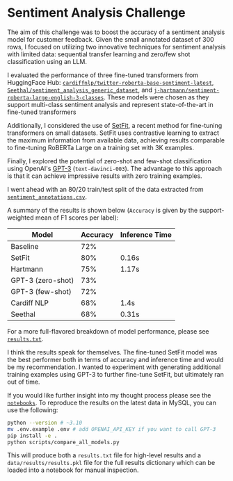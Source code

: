 # Sentiment Analysis Challenge

The aim of this challenge was to boost the accuracy of a sentiment analysis model for customer feedback. Given the small annotated dataset of 300 rows, I focused on utilizing two innovative techniques for sentiment analysis with limited data: sequential transfer learning and zero/few shot classification using an LLM.  

I evaluated the performance of three fine-tuned transformers from HuggingFace Hub: [`cardiffnlp/twitter-roberta-base-sentiment-latest`](https://huggingface.co/cardiffnlp/twitter-roberta-base-sentiment-latest), [`Seethal/sentiment_analysis_generic_dataset`](https://huggingface.co/Seethal/sentiment_analysis_generic_dataset?text=I+like+you.+I+love+you), and [`j-hartmann/sentiment-roberta-large-english-3-classes`](https://huggingface.co/j-hartmann/sentiment-roberta-large-english-3-classes). These models were chosen as they support multi-class sentiment analysis and represent state-of-the-art in fine-tuned transformers

Additionally, I considered the use of [SetFit](https://arxiv.org/abs/2209.11055), a recent method for fine-tuning transformers on small datasets. SetFit uses contrastive learning to extract the maximum information from available data, achieving results comparable to fine-tuning RoBERTa Large on a training set with 3K examples.

Finally, I explored the potential of zero-shot and few-shot classification using OpenAI's [GPT-3](https://platform.openai.com/ai-text-classifier) (`text-davinci-003`). The advantage to this approach is that it can achieve impressive results with zero training examples.

I went ahead with an 80/20 train/test split of the data extracted from [`sentiment_annotations.csv`](data/raw/sentiment_annotations.csv).

A summary of the results is shown below (`Accuracy` is given by the support-weighted mean of F1 scores per label):

| Model             | Accuracy | Inference Time |
| ----------------- | -------- | -------------- |
| Baseline          | 72%      |                |
| SetFit            | 80%      | 0.16s          |
| Hartmann          | 75%      | 1.17s          |
| GPT-3 (zero-shot) | 73%      |                |
| GPT-3 (few-shot)  | 72%      |                |
| Cardiff NLP       | 68%      | 1.4s           |
| Seethal           | 68%      | 0.31s          |

For a more full-flavored breakdown of model performance, please see [`results.txt`](results.txt).

I think the results speak for themselves. The fine-tuned SetFit model was the best performer both in terms of accuracy and inference time and would be my recommendation. I wanted to experiment with generating additional training examples using GPT-3 to further fine-tune SetFit, but ultimately ran out of time.

If you would like further insight into my thought process please see the [`notebooks`](notebooks). To reproduce the results on the latest data in MySQL, you can use the following:

```bash
python --version # ~3.10
mv .env.example .env # add OPENAI_API_KEY if you want to call GPT-3
pip install -e .
python scripts/compare_all_models.py
```

This will produce both a `results.txt` file for high-level results and a `data/results/results.pkl` file for the full results dictionary which can be loaded into a notebook for manual inspection.